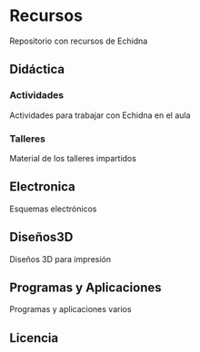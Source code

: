 # Recursos
Repositorio con recursos de Echidna
## Didáctica

### Actividades
Actividades para trabajar con Echidna en el aula
### Talleres
Material de los talleres impartidos
## Electronica
Esquemas electrónicos
## Diseños3D
Diseños 3D para impresión
## Programas y Aplicaciones
Programas y aplicaciones varios
## Licencia

